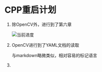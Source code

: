# CPP重启计划

1. 除OpenCV外，进行到了第六章

   ![当前进度](/home/libre/Desktop/my_git/cpp/README.assets/2020-08-04-143359_723x574_scrot.png)

2. OpenCV进行到了YAML文档的读取

   与markdown略微类似，相对容易的标记语言

3. 

